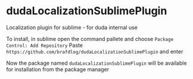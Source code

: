# dudaLocalizationSublimePlugin
Localization plugin for sublime - for duda internal use

To install, in sublime open the command pallete and choose `Package Control: Add Repository`
Paste `https://github.com/brafdlog/dudaLocalizationSublimePlugin` and enter

Now the package named `dudaLocalizationSublimePlugin` will be available for installation from the package manager
